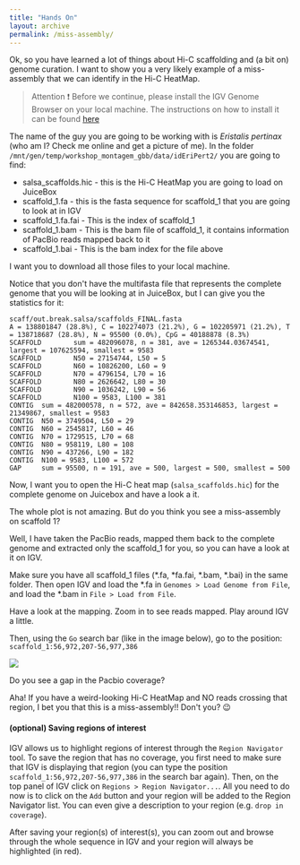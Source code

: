 ```yaml
---
title: "Hands On"
layout: archive
permalink: /miss-assembly/
---  
```



Ok, so you have learned a lot of things about Hi-C scaffolding and (a bit on) genome curation. I want to show you a very likely example of a miss-assembly that we can identify in the Hi-C HeatMap.

> Attention :exclamation: 
> Before we continue, please install the IGV Genome Browser on your local machine.
> The instructions on how to install it can be found [here](https://itvgenomics.github.io/gbb_montagem_workshop/igv_installation/)

The name of the guy you are going to be working with is *Eristalis pertinax* (who am I? Check me online and get a picture of me). In the folder `/mnt/gen/temp/workshop_montagem_gbb/data/idEriPert2/` you are going to find:

- salsa_scaffolds.hic - this is the Hi-C HeatMap you are going to load on JuiceBox
- scaffold_1.fa       - this is the fasta sequence for scaffold_1 that you are going to look at in IGV
- scaffold_1.fa.fai   - This is the index of scaffold_1
- scaffold_1.bam      - This is the bam file of scaffold_1, it contains information of PacBio reads mapped back to it
- scaffold_1.bai     - This is the bam index for the file above

I want you to download all those files to your local machine.

Notice that you don't have the multifasta file that represents the complete genome that you will be looking at in JuiceBox, but I can give you the statistics for it:

```console 
scaff/out.break.salsa/scaffolds_FINAL.fasta
A = 138801847 (28.8%), C = 102274073 (21.2%), G = 102205971 (21.2%), T = 138718687 (28.8%), N = 95500 (0.0%), CpG = 40188878 (8.3%)
SCAFFOLD        sum = 482096078, n = 381, ave = 1265344.03674541, largest = 107625594, smallest = 9583
SCAFFOLD        N50 = 27154744, L50 = 5
SCAFFOLD        N60 = 10826200, L60 = 9
SCAFFOLD        N70 = 4796154, L70 = 16
SCAFFOLD        N80 = 2626642, L80 = 30
SCAFFOLD        N90 = 1036242, L90 = 56
SCAFFOLD        N100 = 9583, L100 = 381
CONTIG  sum = 482000578, n = 572, ave = 842658.353146853, largest = 21349867, smallest = 9583
CONTIG  N50 = 3749504, L50 = 29
CONTIG  N60 = 2545817, L60 = 46
CONTIG  N70 = 1729515, L70 = 68
CONTIG  N80 = 958119, L80 = 108
CONTIG  N90 = 437266, L90 = 182
CONTIG  N100 = 9583, L100 = 572
GAP     sum = 95500, n = 191, ave = 500, largest = 500, smallest = 500
```

Now, I want you to open the Hi-C heat map (`salsa_scaffolds.hic`) for the complete genome on Juicebox and have a look a it.

The whole plot is not amazing. But do you think you see a miss-assembly on scaffold 1?

Well, I have taken the PacBio reads, mapped them back to the complete genome and extracted only the scaffold_1 for you, so you can have a look at it on IGV.

Make sure you have all scaffold_1 files (\*.fa, \*fa.fai, \*.bam, \*.bai) in the same folder. Then open IGV and load the \*.fa in `Genomes > Load Genome from File`, and load the \*.bam in `File > Load from File`.

Have a look at the mapping. Zoom in to see reads mapped. Play around IGV a little. 

Then, using the `Go` search bar (like in the image below), go to the position: `scaffold_1:56,972,207-56,977,386`  

![](/gbb_montagem_workshop/images/IGV_go_to_3.png)

Do you see a gap in the Pacbio coverage?

Aha! If you have a weird-looking Hi-C HeatMap and NO reads crossing that region, I bet you that this is a miss-assembly!! Don't you? :wink:

#### (optional) Saving regions of interest
IGV allows us to highlight regions of interest through the `Region Navigator` tool. To save the region that has no coverage, you first need to make sure that IGV is displaying that region (you can type the position `scaffold_1:56,972,207-56,977,386` in the search bar again). Then, on the top panel of IGV click on `Regions > Region Navigator...`. All you need to do now is to click on the `Add` button and your region will be added to the Region Navigator list. You can even give a description to your region (e.g. `drop in coverage`).

After saving your region(s) of interest(s), you can zoom out and browse through the whole sequence in IGV and your region will always be highlighted (in red). 
